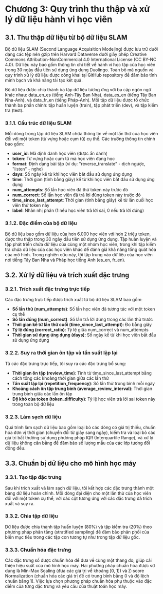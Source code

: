 # Chương 3: Quy trình thu thập và xử lý dữ liệu hành vi học viên

## 3.1. Thu thập dữ liệu từ bộ dữ liệu SLAM

Bộ dữ liệu SLAM (Second Language Acquisition Modeling) được lưu trữ dưới dạng các tệp nén gzip trên Harvard Dataverse dưới giấy phép Creative Commons Attribution-NonCommercial 4.0 International License (CC BY-NC 4.0). Dữ liệu này bao gồm thông tin chi tiết về hành vi học tập của học viên trong 30 ngày đầu tiên sử dụng ứng dụng Duolingo. Toàn bộ mã nguồn và quy trình xử lý dữ liệu được công khai tại GitHub repository để đảm bảo tính minh bạch và khả năng tái tạo kết quả.

Bộ dữ liệu được chia thành ba tập dữ liệu tương ứng với ba cặp ngôn ngữ khác nhau: data_en_es (tiếng Anh-Tây Ban Nha), data_es_en (tiếng Tây Ban Nha-Anh), và data_fr_en (tiếng Pháp-Anh). Mỗi tập dữ liệu được tổ chức thành ba phần chính: tập huấn luyện (train), tập phát triển (dev), và tập kiểm tra (test).

### 3.1.1. Cấu trúc dữ liệu SLAM

Mỗi dòng trong tập dữ liệu SLAM chứa thông tin về một lần thử của học viên đối với một token (từ vựng hoặc cụm từ) cụ thể. Các trường thông tin chính bao gồm:

-   **user_id**: Mã định danh học viên (được ẩn danh)
-   **token**: Từ vựng hoặc cụm từ mà học viên đang học
-   **format**: Định dạng bài tập (ví dụ: "reverse_translate" - dịch ngược, "listen" - nghe)
-   **days**: Số ngày kể từ khi học viên bắt đầu sử dụng ứng dụng
-   **time**: Thời gian (tính bằng giây) kể từ khi học viên bắt đầu sử dụng ứng dụng
-   **num_attempts**: Số lần học viên đã thử token này trước đó
-   **num_correct**: Số lần học viên đã trả lời đúng token này trước đó
-   **time_since_last_attempt**: Thời gian (tính bằng giây) kể từ lần cuối học viên thử token này
-   **label**: Nhãn nhị phân (1 nếu học viên trả lời sai, 0 nếu trả lời đúng)

### 3.1.2. Đặc điểm của bộ dữ liệu

Bộ dữ liệu bao gồm dữ liệu của hơn 6.000 học viên với hơn 2 triệu token, được thu thập trong 30 ngày đầu tiên sử dụng ứng dụng. Tập huấn luyện và tập phát triển chứa dữ liệu của cùng một nhóm học viên, trong khi tập kiểm tra chứa dữ liệu của các học viên khác để đánh giá khả năng tổng quát hóa của mô hình. Trong nghiên cứu này, tôi tập trung vào dữ liệu của học viên nói tiếng Tây Ban Nha và Pháp học tiếng Anh (es_en, fr_en).

## 3.2. Xử lý dữ liệu và trích xuất đặc trưng

### 3.2.1. Trích xuất đặc trưng trực tiếp

Các đặc trưng trực tiếp được trích xuất từ bộ dữ liệu SLAM bao gồm:

-   **Số lần thử (num_attempts)**: Số lần học viên đã tương tác với một token cụ thể
-   **Số lần đúng (num_correct)**: Số lần trả lời đúng trong các lần thử trước
-   **Thời gian kể từ lần thử cuối (time_since_last_attempt)**: Đo bằng giây
-   **Tỷ lệ đúng (correct_ratio)**: Tỷ lệ giữa num_correct và num_attempts
-   **Thời gian sử dụng ứng dụng (days)**: Số ngày kể từ khi học viên bắt đầu sử dụng ứng dụng

### 3.2.2. Suy ra thời gian ôn tập và tần suất lặp lại

Từ các đặc trưng trực tiếp, tôi suy ra các đặc trưng bổ sung:

-   **Thời gian ôn tập (review_time)**: Tính từ time_since_last_attempt bằng cách tổng các khoảng thời gian giữa các lần thử
-   **Tần suất lặp lại (repetition_frequency)**: Số lần thử trung bình mỗi ngày
-   **Khoảng cách ôn tập trung bình (average_review_interval)**: Thời gian trung bình giữa các lần ôn tập
-   **Độ khó của token (token_difficulty)**: Tỷ lệ học viên trả lời sai token này trong toàn bộ dữ liệu

### 3.2.3. Làm sạch dữ liệu

Quá trình làm sạch dữ liệu bao gồm loại bỏ các dòng có giá trị thiếu, chuẩn hóa đơn vị thời gian (chuyển đổi từ giây sang ngày), kiểm tra và loại bỏ các giá trị bất thường sử dụng phương pháp IQR (Interquartile Range), và xử lý dữ liệu không cân bằng để đảm bảo số lượng mẫu của các lớp tương đối đồng đều.

## 3.3. Chuẩn bị dữ liệu cho mô hình học máy

### 3.3.1. Tạo tập đặc trưng

Sau khi trích xuất và làm sạch dữ liệu, tôi kết hợp các đặc trưng thành một bảng dữ liệu hoàn chỉnh. Mỗi dòng đại diện cho một lần thử của học viên đối với một token cụ thể, với các cột tương ứng với các đặc trưng đã trích xuất và suy ra.

### 3.3.2. Chia tập dữ liệu

Dữ liệu được chia thành tập huấn luyện (80%) và tập kiểm tra (20%) theo phương pháp phân tầng (stratified sampling) để đảm bảo phân phối của biến mục tiêu trong các tập con tương tự như trong tập dữ liệu gốc.

### 3.3.3. Chuẩn hóa đặc trưng

Các đặc trưng số được chuẩn hóa để đưa về cùng một thang đo, giúp cải thiện hiệu suất của mô hình học máy. Hai phương pháp chuẩn hóa được sử dụng là Min-Max Scaling (đưa các giá trị về khoảng [0, 1]) và Z-score Normalization (chuẩn hóa các giá trị để có trung bình bằng 0 và độ lệch chuẩn bằng 1). Việc lựa chọn phương pháp chuẩn hóa phụ thuộc vào đặc điểm của từng đặc trưng và yêu cầu của thuật toán học máy.
